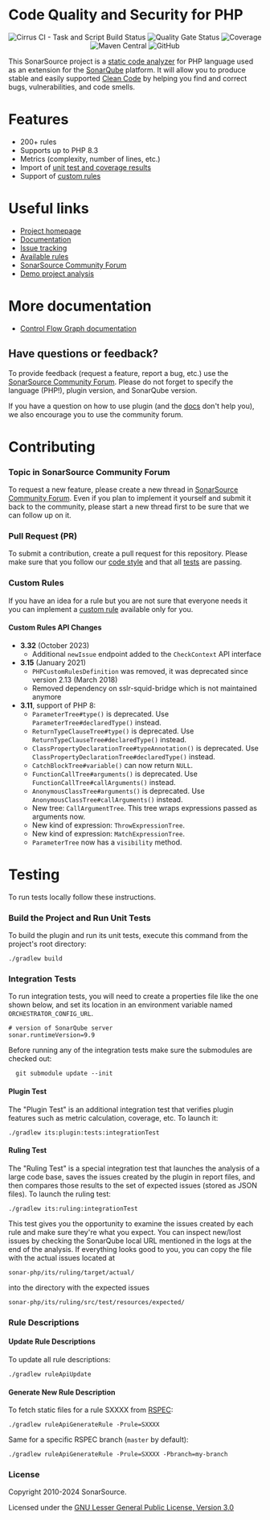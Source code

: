 # Code Quality and Security for PHP 

<p align="center">
  <img alt="Cirrus CI - Task and Script Build Status" src="https://img.shields.io/cirrus/github/SonarSource/sonar-php">
  <img alt="Quality Gate Status" src="https://next.sonarqube.com/sonarqube/api/project_badges/measure?project=org.sonarsource.php%3Aphp&metric=alert_status">
  <img alt="Coverage" src="https://next.sonarqube.com/sonarqube/api/project_badges/measure?project=org.sonarsource.php%3Aphp&metric=coverage">
  <img alt="Maven Central" src="https://img.shields.io/maven-central/v/org.sonarsource.php/sonar-php-plugin">
  <img alt="GitHub" src="https://img.shields.io/github/license/SonarSource/sonar-php">
</p>

This SonarSource project is a [static code analyzer](https://en.wikipedia.org/wiki/Static_program_analysis) for PHP language used as an extension for the [SonarQube](https://www.sonarqube.org/) platform. It will allow you to produce stable and easily supported [Clean Code](https://www.sonarsource.com/solutions/clean-code/) by helping you find and correct bugs, vulnerabilities, and code smells.


# Features
* 200+ rules
* Supports up to PHP 8.3
* Metrics (complexity, number of lines, etc.)
* Import of [unit test and coverage results](https://docs.sonarqube.org/latest/analysis/coverage/)
* Support of [custom rules](https://docs.sonarqube.org/latest/analysis/languages/php/)

# Useful links

* [Project homepage](https://www.sonarsource.com/php/)
* [Documentation](https://docs.sonarqube.org/latest/analysis/languages/php/)
* [Issue tracking](https://jira.sonarsource.com/browse/SONARPHP)
* [Available rules](https://rules.sonarsource.com/php)
* [SonarSource Community Forum](https://community.sonarsource.com/)
* [Demo project analysis](https://sonarcloud.io/dashboard?id=monica)

# More documentation

* [Control Flow Graph documentation](doc/CFG.md)

Have questions or feedback?
---------------------------

To provide feedback (request a feature, report a bug, etc.) use the [SonarSource Community Forum](https://community.sonarsource.com/). Please do not forget to specify the language (PHP!), plugin version, and SonarQube version.

If you have a question on how to use plugin (and the [docs](https://docs.sonarqube.org/latest/analysis/languages/php/) don't help you), we also encourage you to use the community forum.

# Contributing

### Topic in SonarSource Community Forum

To request a new feature, please create a new thread in [SonarSource Community Forum](https://community.sonarsource.com/). Even if you plan to implement it yourself and submit it back to the community, please start a new thread first to be sure that we can follow up on it.

### Pull Request (PR)
To submit a contribution, create a pull request for this repository. Please make sure that you follow our [code style](https://github.com/SonarSource/sonar-developer-toolset) and that all [tests](#testing) are passing.

### Custom Rules
If you have an idea for a rule but you are not sure that everyone needs it you can implement a [custom rule](https://docs.sonarqube.org/latest/analysis/languages/php/) available only for you.

#### Custom Rules API Changes
- **3.32** (October 2023)
    * Additional `newIssue` endpoint added to the `CheckContext` API interface
- **3.15** (January 2021)
    * `PHPCustomRulesDefinition` was removed, it was deprecated since version 2.13 (March 2018)
    * Removed dependency on sslr-squid-bridge which is not maintained anymore
- **3.11**, support of PHP 8:
    * `ParameterTree#type()` is deprecated. Use `ParameterTree#declaredType()` instead.
    * `ReturnTypeClauseTree#type()` is deprecated. Use `ReturnTypeClauseTree#declaredType()` instead.
    * `ClassPropertyDeclarationTree#typeAnnotation()` is deprecated. Use `ClassPropertyDeclarationTree#declaredType()` instead.
    * `CatchBlockTree#variable()` can now return `NULL`.
    * `FunctionCallTree#arguments()` is deprecated. Use `FunctionCallTree#callArguments()` instead.
    * `AnonymousClassTree#arguments()` is deprecated. Use `AnonymousClassTree#callArguments()` instead.
    * New tree: `CallArgumentTree`. This tree wraps expressions passed as arguments now.   
    * New kind of expression: `ThrowExpressionTree`.
    * New kind of expression: `MatchExpressionTree`.
    * `ParameterTree` now has a `visibility` method.
    

# <a name="testing"></a>Testing
To run tests locally follow these instructions.

### Build the Project and Run Unit Tests
To build the plugin and run its unit tests, execute this command from the project's root directory:
```shell
./gradlew build
```

### Integration Tests
To run integration tests, you will need to create a properties file like the one shown below, and set its location in an environment variable named `ORCHESTRATOR_CONFIG_URL`.
```properties
# version of SonarQube server
sonar.runtimeVersion=9.9
```
Before running any of the integration tests make sure the submodules are checked out:
```shell
  git submodule update --init
```
#### Plugin Test
The "Plugin Test" is an additional integration test that verifies plugin features such as metric calculation, coverage, etc. To launch it:
```shell
./gradlew its:plugin:tests:integrationTest
```

#### Ruling Test
The "Ruling Test" is a special integration test that launches the analysis of a large code base, saves the issues created by the plugin in report files, and then compares those results to the set of expected issues (stored as JSON files). To launch the ruling test:
```shell
./gradlew its:ruling:integrationTest
```

This test gives you the opportunity to examine the issues created by each rule and make sure they're what you expect. You can inspect new/lost issues by checking the SonarQube local URL mentioned in the logs at the end of the analysis.
If everything looks good to you, you can copy the file with the actual issues located at
```
sonar-php/its/ruling/target/actual/
```
into the directory with the expected issues
```
sonar-php/its/ruling/src/test/resources/expected/
```

### Rule Descriptions

#### Update Rule Descriptions

To update all rule descriptions:

```shell
./gradlew ruleApiUpdate
```

#### Generate New Rule Description

To fetch static files for a rule SXXXX from [RSPEC](https://github.com/SonarSource/rspec):

```shell
./gradlew ruleApiGenerateRule -Prule=SXXXX
```

Same for a specific RSPEC branch (`master` by default):

```shell
./gradlew ruleApiGenerateRule -Prule=SXXXX -Pbranch=my-branch
```

### License

Copyright 2010-2024 SonarSource.

Licensed under the [GNU Lesser General Public License, Version 3.0](https://www.gnu.org/licenses/lgpl.txt)

